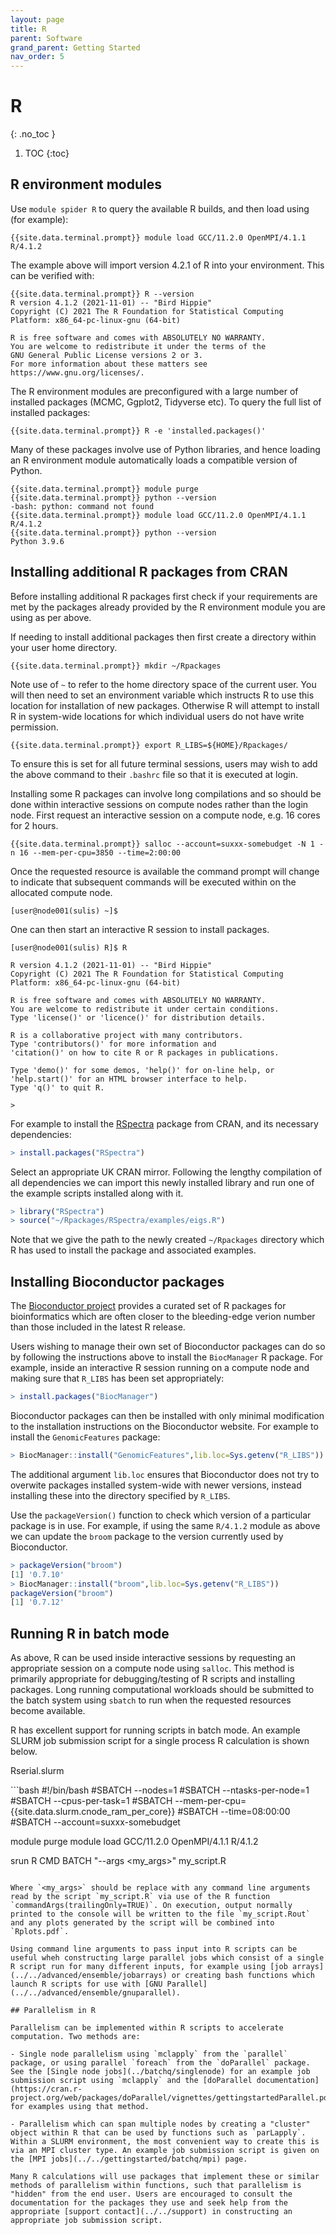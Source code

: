 ```yaml
---
layout: page
title: R 
parent: Software
grand_parent: Getting Started
nav_order: 5
---
```


# R 
{: .no_toc }

1. TOC
{:toc}

## R environment modules

Use `module spider R` to query the available R builds, and then load using (for example):

```shell
{{site.data.terminal.prompt}} module load GCC/11.2.0 OpenMPI/4.1.1 R/4.1.2
```

The example above will import version 4.2.1 of R into your environment. This can be verified with:

```shell
{{site.data.terminal.prompt}} R --version
R version 4.1.2 (2021-11-01) -- "Bird Hippie"
Copyright (C) 2021 The R Foundation for Statistical Computing
Platform: x86_64-pc-linux-gnu (64-bit)

R is free software and comes with ABSOLUTELY NO WARRANTY.
You are welcome to redistribute it under the terms of the
GNU General Public License versions 2 or 3.
For more information about these matters see
https://www.gnu.org/licenses/.
```
The R environment modules are preconfigured with a large number of installed packages (MCMC, Ggplot2, Tidyverse etc). To query the full list of installed packages:

```shell
{{site.data.terminal.prompt}} R -e 'installed.packages()'
```

Many of these packages involve use of Python libraries, and hence loading an R environment module automatically loads a compatible version of Python. 

```shell
{{site.data.terminal.prompt}} module purge
{{site.data.terminal.prompt}} python --version
-bash: python: command not found
{{site.data.terminal.prompt}} module load GCC/11.2.0 OpenMPI/4.1.1 R/4.1.2
{{site.data.terminal.prompt}} python --version 
Python 3.9.6
```

## Installing additional R packages from CRAN

Before installing additional R packages first check if your requirements are met by the packages already provided by the R environment module you are using as per above.

If needing to install additional packages then first create a directory within your user home directory.

```shell
{{site.data.terminal.prompt}} mkdir ~/Rpackages
```
Note use of `~` to refer to the home directory space of the current user. You will then need to set an environment variable which instructs R to use this location for installation of new packages. Otherwise R will attempt to install R in system-wide locations for which individual users do not have write permission.

<!--- Comment: Some sources refer to R_LIBS_USER instead. It seems in some contexts this is set by the R installer as the 
default user space location for R packages. For the purposes of using packages.install() it seems equivalent to R_LIBS -->

```shell
{{site.data.terminal.prompt}} export R_LIBS=${HOME}/Rpackages/
```
To ensure this is set for all future terminal sessions, users may wish to add the above command to their `.bashrc` file so that it is executed at login.

Installing some R packages can involve long compilations and so should be done within interactive sessions on compute nodes rather than the login node. First request an interactive session on a compute node, e.g. 16 cores for 2 hours.

```shell
{{site.data.terminal.prompt}} salloc --account=suxxx-somebudget -N 1 -n 16 --mem-per-cpu=3850 --time=2:00:00
```

Once the requested resource is available the command prompt will change to indicate that subsequent commands will be executed within on the allocated compute node.

```shell
[user@node001(sulis) ~]$ 
```

One can then start an interactive R session to install packages.

```
[user@node001(sulis) R]$ R

R version 4.1.2 (2021-11-01) -- "Bird Hippie"
Copyright (C) 2021 The R Foundation for Statistical Computing
Platform: x86_64-pc-linux-gnu (64-bit)

R is free software and comes with ABSOLUTELY NO WARRANTY.
You are welcome to redistribute it under certain conditions.
Type 'license()' or 'licence()' for distribution details.

R is a collaborative project with many contributors.
Type 'contributors()' for more information and
'citation()' on how to cite R or R packages in publications.

Type 'demo()' for some demos, 'help()' for on-line help, or
'help.start()' for an HTML browser interface to help.
Type 'q()' to quit R.

> 
```
For example to install the [RSpectra](https://cran.r-project.org/web/packages/RSpectra/index.html) package from CRAN, and its necessary dependencies:

```R
> install.packages("RSpectra")
```

Select an appropriate UK CRAN mirror. Following the lengthy compilation of all dependencies we can import this newly installed library and run one of the example scripts installed along with it.

```R
> library("RSpectra")
> source("~/Rpackages/RSpectra/examples/eigs.R")
```

Note that we give the path to the newly created `~/Rpackages` directory which R has used to install the package and associated examples.

## Installing Bioconductor packages

The [Bioconductor project](http://www.bioconductor.org/) provides a curated set of R packages for bioinformatics which are often closer to the bleeding-edge verion number than those included in the latest R release. 

Users wishing to manage their own set of Bioconductor packages can do so by following the instructions above to install the `BiocManager` R package. For example, inside an interactive R session running on a compute node and making sure that `R_LIBS` has been set appropriately:

```R
> install.packages("BiocManager")
```

Bioconductor packages can then be installed with only minimal modification to the installation instructions on the Bioconductor website. For example to install the `GenomicFeatures` package:

```R
> BiocManager::install("GenomicFeatures",lib.loc=Sys.getenv("R_LIBS"))
```

The additional argument `lib.loc` ensures that Bioconductor does not try to overwite packages installed system-wide with newer versions, instead installing these into the directory specified by `R_LIBS`. 

Use the `packageVersion()` function to check which version of a particular package is in use. For example, if using the same `R/4.1.2` module as above we can update the `broom` package to the version currently used by Bioconductor.

```R
> packageVersion("broom")
[1] '0.7.10'
> BiocManager::install("broom",lib.loc=Sys.getenv("R_LIBS"))
packageVersion("broom")
[1] '0.7.12'
```

## Running R in batch mode

As above, R can be used inside interactive sessions by requesting an appropriate session on a compute node using `salloc`. This method is primarily appropriate for debugging/testing of R scripts and installing packages. Long running computational workloads should be submitted to the batch system using `sbatch` to run when the requested resources become available.

R has excellent support for running scripts in batch mode. An example SLURM job submission script for a single process R calculation is shown below.

<p class="codeblock-label">Rserial.slurm</p>
```bash
#!/bin/bash
#SBATCH --nodes=1
#SBATCH --ntasks-per-node=1
#SBATCH --cpus-per-task=1
#SBATCH --mem-per-cpu={{site.data.slurm.cnode_ram_per_core}}
#SBATCH --time=08:00:00
#SBATCH --account=suxxx-somebudget

module purge
module load GCC/11.2.0 OpenMPI/4.1.1 R/4.1.2

srun R CMD BATCH "--args <my_args>" my_script.R
```

Where `<my_args>` should be replace with any command line arguments read by the script `my_script.R` via use of the R function `commandArgs(trailingOnly=TRUE)`. On execution, output normally printed to the console will be written to the file `my_script.Rout` and any plots generated by the script will be combined into `Rplots.pdf`. 

Using command line arguments to pass input into R scripts can be useful wheh constructing large parallel jobs which consist of a single R script run for many different inputs, for example using [job arrays](../../advanced/ensemble/jobarrays) or creating bash functions which launch R scripts for use with [GNU Parallel](../../advanced/ensemble/gnuparallel).

## Parallelism in R

Parallelism can be implemented within R scripts to accelerate computation. Two methods are:

- Single node parallelism using `mclapply` from the `parallel` package, or using parallel `foreach` from the `doParallel` package. See the [Single node jobs](../batchq/singlenode) for an example job submission script using `mclapply` and the [doParallel documentation](https://cran.r-project.org/web/packages/doParallel/vignettes/gettingstartedParallel.pdf) for examples using that method.

- Parallelism which can span multiple nodes by creating a "cluster" object within R that can be used by functions such as `parLapply`. Within a SLURM environment, the most convenient way to create this is via an MPI cluster type. An example job submission script is given on the [MPI jobs](../../gettingstarted/batchq/mpi) page.

Many R calculations will use packages that implement these or similar methods of parallelism within functions, such that parallelism is "hidden" from the end user. Users are encouraged to consult the documentation for the packages they use and seek help from the appropriate [support contact](../../support) in constructing an appropriate job submission script. 